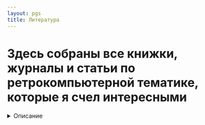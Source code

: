 ```yaml
---
layout: pgs
title: Литература
---
```


# Здесь собраны все книжки, журналы и статьи по ретрокомпьютерной тематике, которые я счел интересными

<details>
  <summary> Описание </summary>
  В таких вот блоках я буду помещать описание книжек.
  
  
</details>
